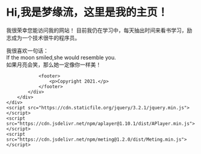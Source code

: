 <!DOCTYPE html>
<html>

<head>
    <meta charset="UTF-8">
    <title>网页标题</title>
    <link rel="stylesheet" href="https://cdn.staticfile.org/twitter-bootstrap/4.4.1/css/bootstrap.min.css">
    <link rel="stylesheet" href="https://cdn.staticfile.org/font-awesome/5.12.1/css/all.min.css">
    <link rel="stylesheet" href="https://1797752637.github.io/course/style.css?v=2">
    <link rel="stylesheet" href="https://cdn.jsdelivr.net/npm/aplayer@1.10.1/dist/APlayer.min.css">
</head>

<body>
    <div id="main"class="container">
        <div class="row my-card justify-content-center">
            <div class="col-lg-4 photo-bg" style="background-image: url(https://q1.qlogo.cn/g?b=qq&nk=1919436447&s=640);"></div>
            <div class="col-lg-8 card">
                <h1>Hi,我是梦缘流，这里是我的主页！</h1>
                <p>我很荣幸您能访问我的网站！ 目前我仍在学习中，每天抽出时间来看书学习，励志成为一个技术很牛的程序员。
                </p>
                <p>
                    我很喜欢一句话：<br>If the moon smiled,she would resemble you.<br>如果月亮会笑，那么她一定像你一样美！
                </p>

                <footer>
                    <p>Copyright 2021.</p>
                </footer>
            </div>
        </div>
    </div>
    <script src="https://cdn.staticfile.org/jquery/3.2.1/jquery.min.js"></script>
    <script src="https://cdn.jsdelivr.net/npm/aplayer@1.10.1/dist/APlayer.min.js"></script>
    <script src="https://cdn.jsdelivr.net/npm/meting@1.2.0/dist/Meting.min.js"></script>
</body>

</html>
